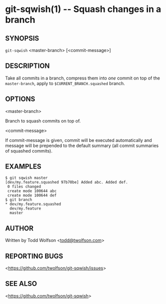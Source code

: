 git-sqwish(1) -- Squash changes in a branch
===========================================

## SYNOPSIS

`git-sqwish` &lt;master-branch&gt; [&lt;commit-message&gt;]

## DESCRIPTION

  Take all commits in a branch, compress them into _one_ commit on top of the `master-branch`, apply to `$CURRENT_BRANCH.squashed` branch.

## OPTIONS

  &lt;master-branch&gt;

  Branch to squash commits on top of.

  &lt;commit-message&gt;

  If commit-message is given, commit will be executed automatically and message will be prepended to the default summary (all commit summaries of squashed commits).

## EXAMPLES

    $ git sqwish master
    [dev/my.feature.squashed 97b70be] Added abc. Added def.
     0 files changed
     create mode 100644 abc
     create mode 100644 def
    $ git branch
    * dev/my.feature.squashed
      dev/my.feature
      master

## AUTHOR

Written by Todd Wolfson &lt;<todd@twolfson.com>&gt;

## REPORTING BUGS

&lt;<https://github.com/twolfson/git-sqwish/issues>&gt;

## SEE ALSO

&lt;<https://github.com/twolfson/git-sqwish>&gt;
